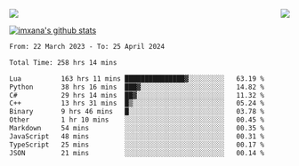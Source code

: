 <p>
  <a href="https://count.getloli.com/"><img src="https://count.getloli.com/get/@xana.readme?theme=moebooru-h"></a>
  <img src="https://weather-icon.journeyad.repl.co/@hangzhou?v=1" align="right">
</p>


<a href="https://github.com/imxana"><img align="center" src="https://github-readme-stats.vercel.app/api?username=imxana&show_icons=true&include_all_commits=true&hide_border=tru&custom_title=imxana%27s%20Github%20Stats" alt="imxana's github stats" /></a> 

<!--START_SECTION:waka-->

```txt
From: 22 March 2023 - To: 25 April 2024

Total Time: 258 hrs 14 mins

Lua          163 hrs 11 mins ███████████████▓░░░░░░░░░   63.19 %
Python       38 hrs 16 mins  ███▓░░░░░░░░░░░░░░░░░░░░░   14.82 %
C#           29 hrs 14 mins  ██▓░░░░░░░░░░░░░░░░░░░░░░   11.32 %
C++          13 hrs 31 mins  █▒░░░░░░░░░░░░░░░░░░░░░░░   05.24 %
Binary       9 hrs 46 mins   █░░░░░░░░░░░░░░░░░░░░░░░░   03.78 %
Other        1 hr 10 mins    ░░░░░░░░░░░░░░░░░░░░░░░░░   00.45 %
Markdown     54 mins         ░░░░░░░░░░░░░░░░░░░░░░░░░   00.35 %
JavaScript   48 mins         ░░░░░░░░░░░░░░░░░░░░░░░░░   00.31 %
TypeScript   25 mins         ░░░░░░░░░░░░░░░░░░░░░░░░░   00.17 %
JSON         21 mins         ░░░░░░░░░░░░░░░░░░░░░░░░░   00.14 %
```

<!--END_SECTION:waka-->
